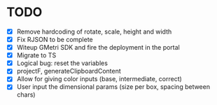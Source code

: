 # TODO

- [x] Remove hardcoding of rotate, scale, height and width
- [x] Fix RJSON to be complete
- [x] Witeup GMetri SDK and fire the deployment in the portal
- [x] Migrate to TS
- [x] Logical bug: reset the variables
- [x] projectF, generateClipboardContent
- [x] Allow for giving color inputs (base, intermediate, correct)
- [x] User input the dimensional params (size per box, spacing between chars)
